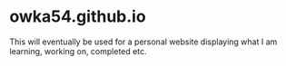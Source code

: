 # owka54.github.io

This will eventually be used for a personal website displaying what I am learning, working on, completed etc.
